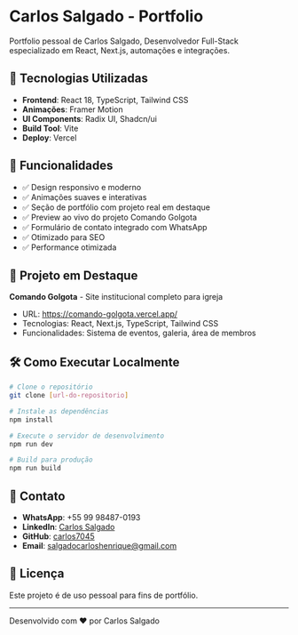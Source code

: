 # Carlos Salgado - Portfolio

Portfolio pessoal de Carlos Salgado, Desenvolvedor Full-Stack especializado em React, Next.js, automações e integrações.

## 🚀 Tecnologias Utilizadas

- **Frontend**: React 18, TypeScript, Tailwind CSS
- **Animações**: Framer Motion
- **UI Components**: Radix UI, Shadcn/ui
- **Build Tool**: Vite
- **Deploy**: Vercel

## 🎯 Funcionalidades

- ✅ Design responsivo e moderno
- ✅ Animações suaves e interativas
- ✅ Seção de portfólio com projeto real em destaque
- ✅ Preview ao vivo do projeto Comando Golgota
- ✅ Formulário de contato integrado com WhatsApp
- ✅ Otimizado para SEO
- ✅ Performance otimizada

## 🌟 Projeto em Destaque

**Comando Golgota** - Site institucional completo para igreja
- URL: https://comando-golgota.vercel.app/
- Tecnologias: React, Next.js, TypeScript, Tailwind CSS
- Funcionalidades: Sistema de eventos, galeria, área de membros

## 🛠️ Como Executar Localmente

```bash
# Clone o repositório
git clone [url-do-repositorio]

# Instale as dependências
npm install

# Execute o servidor de desenvolvimento
npm run dev

# Build para produção
npm run build
```

## 📱 Contato

- **WhatsApp**: +55 99 98487-0193
- **LinkedIn**: [Carlos Salgado](https://linkedin.com/in/carlos-henrique-salgado-8b8b8b8b8)
- **GitHub**: [carlos7045](https://github.com/carlos7045)
- **Email**: salgadocarloshenrique@gmail.com

## 📄 Licença

Este projeto é de uso pessoal para fins de portfólio.

---

Desenvolvido com ❤️ por Carlos Salgado